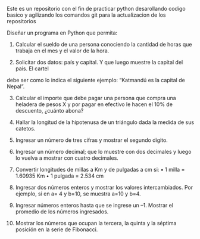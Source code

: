 Este es un repositorio con el fin de practicar python desarollando codigo basico y agilizando los comandos git para la actualizacion de los repositorios

Diseñar un programa en Python que permita:

1. Calcular el sueldo de una persona conociendo la cantidad de horas que trabaja en el
mes y el valor de la hora.

2. Solicitar dos datos: país y capital. Y que luego muestre la capital del país. El cartel

debe ser como lo indica el siguiente ejemplo: “Katmandú es la capital de Nepal”.

3. Calcular el importe que debe pagar una persona que compra una heladera de pesos
X y por pagar en efectivo le hacen el 10% de descuento, ¿cuánto abona?

4. Hallar la longitud de la hipotenusa de un triángulo dada la medida de sus catetos.

5. Ingresar un número de tres cifras y mostrar el segundo dígito.

6. Ingresar un número decimal; que lo muestre con dos decimales y luego lo vuelva a
mostrar con cuatro decimales.

7. Convertir longitudes de millas a Km y de pulgadas a cm si:
• 1 milla = 1.60935 Km
• 1 pulgada = 2.534 cm

8. Ingresar dos números enteros y mostrar los valores intercambiados. Por ejemplo, si
en a= 4 y b=10, se muestra a=10 y b=4.

9. Ingresar números enteros hasta que se ingrese un –1. Mostrar el promedio de los
números ingresados.

10. Mostrar los números que ocupan la tercera, la quinta y la séptima posición en la
serie de Fibonacci.